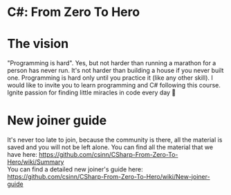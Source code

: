 # C#: From Zero To Hero 
# The vision
"Programming is hard". Yes, but not harder than running a marathon for a person has never run. It's not harder than 
building a house if you never built one. Programming is hard only until you practice it (like any other skill). 
I would like to invite you to learn programming and C# following this course. 
Ignite passion for finding little miracles in code every day 🙂

# New joiner guide
It's never too late to join, because the community is there, all the material is saved
and you will not be left alone.
You can find all the material that we have here: https://github.com/csinn/CSharp-From-Zero-To-Hero/wiki/Summary  
You can find a detailed new joiner's guide here: https://github.com/csinn/CSharp-From-Zero-To-Hero/wiki/New-joiner-guide